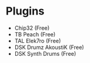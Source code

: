 # Plugins
* Chip32 (Free)
* TB Peach (Free)
*  TAL Elek7ro (Free)
* DSK Drumz AkoustiK (Free)
* DSK Synth Drums (Free)